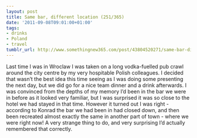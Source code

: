```yaml
---
layout: post
title: Same bar, different location (251/365)
date: '2011-09-08T09:01:00+01:00'
tags:
- drinks
- Poland
- travel
tumblr_url: http://www.somethingnew365.com/post/43804520271/same-bar-different-location-251365
---
```

Last time I was in Wroclaw I was taken on a long vodka-fuelled pub crawl around the city centre by my very hospitable Polish colleagues. I decided that wasn’t the best idea this time seeing as I was doing some presenting the next day, but we did go for a nice team dinner and a drink afterwards.
I was convinced from the depths of my memory I’d been in the bar we were in before as it looked very familiar, but I was surprised it was so close to the hotel we had stayed in that time. However it turned out I was right - according to Konrad the bar we had been in had closed down, and then been recreated almost exactly the same in another part of town - where we were right now! A very strange thing to do, and very surprising I’d actually remembered that correctly.
